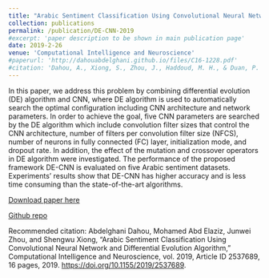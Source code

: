 ```yaml
---
title: "Arabic Sentiment Classification Using Convolutional Neural Network and Differential Evolution Algorithm"
collection: publications
permalink: /publication/DE-CNN-2019
#excerpt: 'paper description to be shown in main publication page'
date: 2019-2-26
venue: 'Computational Intelligence and Neuroscience'
#paperurl: 'http://dahouabdelghani.github.io/files/C16-1228.pdf'
#citation: 'Dahou, A., Xiong, S., Zhou, J., Haddoud, M. H., & Duan, P. &quot;Arabic Sentiment Classification Using Convolutional Neural Network and Differential Evolution Algorithm.&quot; <i>Computational Intelligence and Neuroscience</i>. 1(1).'
---
```

In this paper, we address this problem by combining differential evolution (DE) algorithm and CNN, where DE algorithm is used to automatically search the optimal configuration including CNN architecture and network parameters. In order to achieve the goal, five CNN parameters are searched by the DE algorithm which include convolution filter sizes that control the CNN architecture, number of filters per convolution filter size (NFCS), number of neurons in fully connected (FC) layer, initialization mode, and dropout rate. In addition, the effect of the mutation and crossover operators in DE algorithm were investigated. The performance of the proposed framework DE-CNN is evaluated on five Arabic sentiment datasets. Experiments’ results show that DE-CNN has higher accuracy and is less time consuming than the state-of-the-art algorithms.

[Download paper here](https://www.hindawi.com/journals/cin/2019/2537689/)

[Github repo](https://github.com/dahouabdelghani/DE-CNN)


Recommended citation: Abdelghani Dahou, Mohamed Abd Elaziz, Junwei Zhou, and Shengwu Xiong, “Arabic Sentiment Classification Using Convolutional Neural Network and Differential Evolution Algorithm,” Computational Intelligence and Neuroscience, vol. 2019, Article ID 2537689, 16 pages, 2019. https://doi.org/10.1155/2019/2537689.